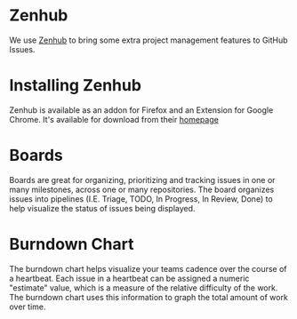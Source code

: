 # Zenhub

We use [Zenhub](https://zenhub.com) to bring some extra project management features to GitHub Issues.

# Installing Zenhub

Zenhub is available as an addon for Firefox and an Extension for Google Chrome. It's available for download from their [homepage](https://zenhub.com)

# Boards

Boards are great for organizing, prioritizing and tracking issues in one or many milestones, across one or many repositories. The board organizes issues into pipelines (I.E. Triage, TODO, In Progress, In Review, Done) to help visualize the status of issues being displayed.

# Burndown Chart

The burndown chart helps visualize your teams cadence over the course of a heartbeat. Each issue in a heartbeat can be assigned a numeric "estimate" value, which is a measure of the relative difficulty of the work. The burndown chart uses this information to graph the total amount of work over time. 
